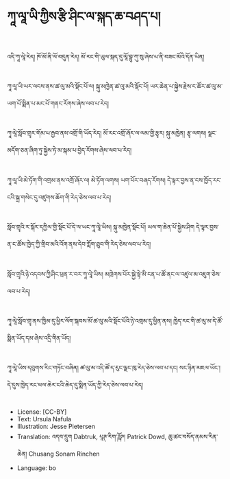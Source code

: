 # ཀཱ་ལཱ་ཡི་ཀྱིས་རྩི་ཤིང་ལ་སྐད་ཆ་བཤད་པ།

##
འདི་ཀཱ་ལཱེ་རེད། ཁོ་མོ་ནི་ལོ་བདུན་རེད། མོ་རང་གི་ཡུལ་སྐད་དུ་ལཱོ་བྷུ་ཀུ་སུ་ཞེས་པ་ནི་བཟང་མོའི་དོན་ཡིན།

##
ཀཱ་ལཱ་ཡི་ཡར་ལངས་ནས་ཚ་ལུ་མའི་སྡོང་པོ་ལ། སྐུ་མཁྱེན་ཚ་ལུ་མའི་སྡོང་པོ། ཡར་ཆེན་པ་སྐྱེས་རྗེས་ང་ཚོར་ཚ་ལུ་མ་ཡག་པོ་སྨིན་པ་མང་པོ་གནང་རོགས་ཞེས་ལབ་པ་རེད།

##
ཀཱ་ལཱེ་སློབ་གྲྭར་གོམ་པ་རྒྱབ་ནས་འགྲོ་གི་ཡོད་རེད། མོ་རང་འགྲོ་ཞོར་ལ་ལམ་གྱི་རྩྭར། སྐུ་མཁྱེན། རྩྭ་ལགས། ལྗང་མདོག་ཅན་ཞིག་ཏུ་སྐྱེས་ཏེ་མ་སྐམ་པ་བྱེད་རོགས་ཞེས་ལབ་པ་རེད།

##
ཀཱ་ལཱ་ཡི་མེ་ཏོག་གི་འགྲམ་ནས་འགྲོ་ཞོར་ལ། མེ་ཏོག་ལགས། ཡག་པོར་བཞད་རོགས། དེ་ལྟར་བྱས་ན་ངས་ཁྱོད་རང་ངའི་སྐྲ་གསེང་དུ་འཛུགས་ཆོག་གི་རེད་ཅེས་ལབ་པ་རེད།

##
སློབ་གྲྭའི་ར་སྐོར་དཀྱིལ་གྱི་སྡོང་པོ་དེ་ལ་ཡང་ཀཱ་ལཱེ་ཡིས། སྐུ་མཁྱེན་སྡོང་པོ། ཡལ་ག་ཆེན་པོ་སྐྱེས་ཤིག དེ་ལྟར་བྱས་ན་ང་ཚོས་ཁྱེད་ཀྱི་གྲིབ་མའི་འོག་ནས་དེབ་ཀློག་ཐུབ་གི་རེད་ཅེས་ལབ་པ་རེད།

##
སློབ་གྲྭའི་ཉེ་འདབས་ཀྱི་ཤིང་ཕྲན་ར་བར་ཀཱ་ལཱེ་ཡིས། མཁྲེགས་པོར་སྐྱེ་སྟེ་མི་ངན་པ་ཚོ་ནང་ལ་འཛུལ་མ་འཇུག་ཅེས་ལབ་པ་རེད།

##
ཀཱ་ལཱེ་སློབ་གྲྭ་ནས་ཁྱིམ་དུ་ཕྱིར་ལོག་སྐབས་མོ་ཚ་ལུ་མའི་སྡོང་པོའི་ཉེ་འགྲམ་དུ་ཕྱིན་ནས། ཁྱེད་རང་གི་ཚ་ལུ་མ་དེ་ཚོ་སྨིན་ཡོད་དམ་ཞེས་འདྲི་གིན་ཡོད།

##
ཀཱ་ལཱེ་ཡིས་དབུགས་རིང་གཏོང་བཞིན། ཚ་ལུ་མ་འདི་ཚོ་ད་རུང་ལྗང་ཁུ་རེད་ཅེས་ལབ་པ་དང། སང་ཉིན་མཇལ་ཡོང་། དེ་དུས་ཁྱེད་རང་ཕལ་ཆེར་ངའི་ཆེད་དུ་སྨིན་ཡོད་ཀྱི་རེད་ཅེས་ལབ་པ་རེད།

##
* License: [CC-BY]
* Text: Ursula Nafula
* Illustration: Jesse Pietersen
* Translation: འདབ་དྲུག Dabtruk, པཱཊ་རིག་ཌཱོཌ། Patrick Dowd, ཆུ་ཚང་བསོད་ནམས་རིན་ཆེན། Chusang Sonam Rinchen
* Language: bo
